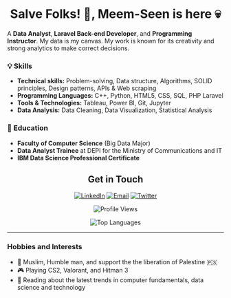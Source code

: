 <h1 align= "center"><b>Salve Folks! 👾, Meem-Seen is here 💀</b></h1>
<!-- ![Profile Banner](path/to/your/banner/image) -->

<!-- ## About Me -->

A **Data Analyst**, **Laravel Back-end Developer**, and **Programming Instructor**. My data is my canvas.
My work is known for its creativity and strong analytics to make correct decisions.

<!-- ### 🔭 Current Role
- **Google DSC Lead**
  - Leading a team of 15+ developers
  - Created 5+ full courses -->

### 💡 Skills
- **Technical skills:** Problem-solving, Data structure, Algorithms, SOLID principles, Design patterns, APIs & Web scraping
- **Programming Languages:** C++, Python, HTML5, CSS, SQL, PHP Laravel
- **Tools & Technologies:** Tableau, Power BI, Git, Jupyter
- **Data Analysis:** Data Cleaning, Data Visualization, Statistical Analysis

### 🌱 Education
- **Faculty of Computer Science** (Big Data Major)
- **Data Analyst Trainee** at DEPI for the Ministry of Communications and IT
- **IBM Data Science Professional Certificate**
<!-- 
### 🏆 Achievements
- Conducted 30+ sessions to teach newcomers the fundamentals of programming and problem-solving
- Completed several freelance data analysis projects with actionable insights -->

<!-- ## Projects

### 📊 Freelance Data Analyst
- **Customer Churn Analysis for Telecom Company**
  - **Description:** Analyzed customer data to identify factors contributing to churn using Python and SQL. Created visualizations in Tableau.
  - **Achievements:** Reduced churn rate by 10% through targeted recommendations. -->
<div align= "center">

## Get in Touch

[![LinkedIn](https://img.shields.io/badge/LinkedIn-0077B5?style=for-the-badge&logo=linkedin&logoColor=white)](https://www.linkedin.com/in/meemseen)
[![Email](https://img.shields.io/badge/Email-D14836?style=for-the-badge&logo=gmail&logoColor=white)](mailto:mohamedselim.div@gmail.com)
[![Twitter](https://img.shields.io/badge/Twitter-1DA1F2?style=for-the-badge&logo=twitter&logoColor=white)](https://x.com/MoHaMeDASeliM9)
<!-- [![GitHub](https://img.shields.io/badge/GitHub-100000?style=for-the-badge&logo=github&logoColor=white)](https://github.com/Mohamedselim2)  -->
![Profile Views](https://komarev.com/ghpvc/?username=Mohamedselim2&color=brightgreen)


<!-- ![GitHub Stats](https://github-readme-stats.vercel.app/api?username=Mohamedselim2&show_icons=true&theme=radical)  -->

![Top Languages](https://github-readme-stats.vercel.app/api/top-langs/?username=Mohamedselim2&layout=compact&theme=radical)
</div>

---

### Hobbies and Interests
- 🕌 Muslim, Humble man, and support the the liberation of Palestine 🇵🇸
- 🎮 Playing CS2, Valorant, and Hitman 3
- 📖 Reading about the latest trends in computer fundamentals, data science and technology
<!-- 
Thank you for visiting my profile! Feel free to reach out if you'd like to collaborate on a project or just want to chat about data science and development. -->



